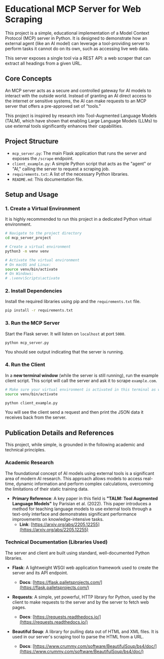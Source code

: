 
# Educational MCP Server for Web Scraping

This project is a simple, educational implementation of a Model Context Protocol (MCP) server in Python. It is designed to demonstrate how an external agent (like an AI model) can leverage a tool-providing server to perform tasks it cannot do on its own, such as accessing live web data.

This server exposes a single tool via a REST API: a web scraper that can extract all headings from a given URL.

## Core Concepts

An MCP server acts as a secure and controlled gateway for AI models to interact with the outside world. Instead of granting an AI direct access to the internet or sensitive systems, the AI can make requests to an MCP server that offers a pre-approved set of "tools."

This project is inspired by research into Tool-Augmented Language Models (TALM), which have shown that enabling Large Language Models (LLMs) to use external tools significantly enhances their capabilities.

## Project Structure

- `mcp_server.py`: The main Flask application that runs the server and exposes the `/scrape` endpoint.
- `client_example.py`: A simple Python script that acts as the "agent" or "AI," calling the server to request a scraping job.
- `requirements.txt`: A list of the necessary Python libraries.
- `README.md`: This documentation file.

## Setup and Usage

### 1. Create a Virtual Environment

It is highly recommended to run this project in a dedicated Python virtual environment.

```bash
# Navigate to the project directory
cd mcp_server_project

# Create a virtual environment
python3 -m venv venv

# Activate the virtual environment
# On macOS and Linux:
source venv/bin/activate
# On Windows:
# .\venv\Scripts\activate
```

### 2. Install Dependencies

Install the required libraries using pip and the `requirements.txt` file.

```bash
pip install -r requirements.txt
```

### 3. Run the MCP Server

Start the Flask server. It will listen on `localhost` at port `5000`.

```bash
python mcp_server.py
```

You should see output indicating that the server is running.

### 4. Run the Client

In a **new terminal window** (while the server is still running), run the example client script. This script will call the server and ask it to scrape `example.com`.

```bash
# Make sure your virtual environment is activated in this terminal as well
source venv/bin/activate

python client_example.py
```

You will see the client send a request and then print the JSON data it receives back from the server.

## Publication Details and References

This project, while simple, is grounded in the following academic and technical principles.

### Academic Research

The foundational concept of AI models using external tools is a significant area of modern AI research. This approach allows models to access real-time, dynamic information and perform complex calculations, overcoming the limitations of their static training data.

- **Primary Reference**: A key paper in this field is **"TALM: Tool Augmented Language Models"** by Parisian et al. (2022). This paper introduces a method for teaching language models to use external tools through a text-only interface and demonstrates significant performance improvements on knowledge-intensive tasks.
  - **Link**: [https://arxiv.org/abs/2205.12255](https://arxiv.org/abs/2205.12255)

### Technical Documentation (Libraries Used)

The server and client are built using standard, well-documented Python libraries.

- **Flask**: A lightweight WSGI web application framework used to create the server and its API endpoint.
  - **Docs**: [https://flask.palletsprojects.com/](https://flask.palletsprojects.com/)

- **Requests**: A simple, yet powerful, HTTP library for Python, used by the client to make requests to the server and by the server to fetch web pages.
  - **Docs**: [https://requests.readthedocs.io/](https://requests.readthedocs.io/)

- **Beautiful Soup**: A library for pulling data out of HTML and XML files. It is used in our server's scraping tool to parse the HTML from a URL.
  - **Docs**: [https://www.crummy.com/software/BeautifulSoup/bs4/doc/](https://www.crummy.com/software/BeautifulSoup/bs4/doc/)
